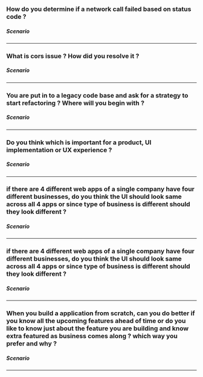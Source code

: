 ### How do you determine if a network call failed based on status code ?

##### Scenario

---

### What is cors issue ? How did you resolve it ?

##### Scenario

---

### You are put in to a legacy code base and ask for a strategy to start refactoring ? Where will you begin with ?

##### Scenario

---

### Do you think which is important for a product, UI implementation or UX experience ?

##### Scenario

---

### if there are 4 different web apps of a single company have four different businesses, do you think the UI should look same across all 4 apps or since type of business is different should they look different ?

##### Scenario

---

### if there are 4 different web apps of a single company have four different businesses, do you think the UI should look same across all 4 apps or since type of business is different should they look different ?

##### Scenario

---

### When you build a application from scratch, can you do better if you know all the upcoming features ahead of time or do you like to know just about the feature you are building and know extra featured as business comes along ? which way you prefer and why ?

##### Scenario

---
